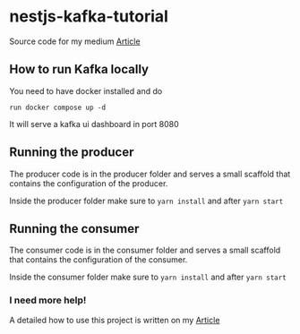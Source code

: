 # nestjs-kafka-tutorial

Source code for my medium [Article](https://makinhs.medium.com/a-beginners-introduction-to-kafka-with-typescript-using-nestjs-7c92fe78f638)

## How to run Kafka locally

You need to have docker installed and do

```
run docker compose up -d
```

It will serve a kafka ui dashboard in port 8080

## Running the producer

The producer code is in the producer folder and serves a small scaffold that contains the configuration of the producer.

Inside the producer folder make sure to `yarn install` and after `yarn start`

## Running the consumer

The consumer code is in the consumer folder and serves a small scaffold that contains the configuration of the consumer.

Inside the consumer folder make sure to `yarn install` and after `yarn start`

### I need more help!

A detailed how to use this project is written on my [Article](https://makinhs.medium.com/a-beginners-introduction-to-kafka-with-typescript-using-nestjs-7c92fe78f638)
